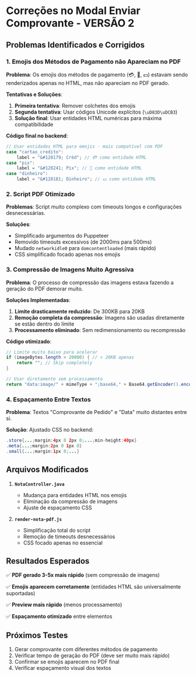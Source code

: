 # Correções no Modal Enviar Comprovante - VERSÃO 2

## Problemas Identificados e Corrigidos

### 1. Emojis dos Métodos de Pagamento não Apareciam no PDF

**Problema**: Os emojis dos métodos de pagamento (💳, 📱, 💵) estavam sendo renderizados apenas no HTML, mas não apareciam no PDF gerado.

**Tentativas e Soluções**:

1. **Primeira tentativa**: Remover colchetes dos emojis
2. **Segunda tentativa**: Usar códigos Unicode explícitos (`\uD83D\uDCB3`)
3. **Solução final**: Usar entidades HTML numéricas para máxima compatibilidade

**Código final no backend**:

```java
// Usar entidades HTML para emojis - mais compatível com PDF
case "cartao_credito":
    label = "&#128179; Créd"; // 💳 como entidade HTML
case "pix":
    label = "&#128241; Pix"; // 📱 como entidade HTML
case "dinheiro":
    label = "&#128181; Dinheiro"; // 💵 como entidade HTML
```

### 2. Script PDF Otimizado

**Problemas**: Script muito complexo com timeouts longos e configurações desnecessárias.

**Soluções**:

- Simplificado argumentos do Puppeteer
- Removido timeouts excessivos (de 2000ms para 500ms)
- Mudado `networkidle0` para `domcontentloaded` (mais rápido)
- CSS simplificado focado apenas nos emojis

### 3. Compressão de Imagens Muito Agressiva

**Problema**: O processo de compressão das imagens estava fazendo a geração do PDF demorar muito.

**Soluções Implementadas**:

1. **Limite drasticamente reduzido**: De 300KB para 20KB
2. **Remoção completa da compressão**: Imagens são usadas diretamente se estão dentro do limite
3. **Processamento eliminado**: Sem redimensionamento ou recompressão

**Código otimizado**:

```java
// Limite muito baixo para acelerar
if (imageBytes.length > 20000) { // > 20KB apenas
    return ""; // Skip completely
}

// Usar diretamente sem processamento
return "data:image/" + mimeType + ";base64," + Base64.getEncoder().encodeToString(imageBytes);
```

### 4. Espaçamento Entre Textos

**Problema**: Textos "Comprovante de Pedido" e "Data" muito distantes entre si.

**Solução**: Ajustado CSS no backend:

```java
.store{...;margin:4px 0 2px 0;...;min-height:40px}
.meta{...;margin:2px 0 1px 0}
.small{...;margin:1px 0;...}
```

## Arquivos Modificados

1. **`NotaController.java`**
   - Mudança para entidades HTML nos emojis
   - Eliminação da compressão de imagens
   - Ajuste de espaçamento CSS

2. **`render-nota-pdf.js`**
   - Simplificação total do script
   - Remoção de timeouts desnecessários  
   - CSS focado apenas no essencial

## Resultados Esperados

✅ **PDF gerado 3-5x mais rápido** (sem compressão de imagens)

✅ **Emojis aparecem corretamente** (entidades HTML são universalmente suportadas)

✅ **Preview mais rápido** (menos processamento)

✅ **Espaçamento otimizado** entre elementos

## Próximos Testes

1. Gerar comprovante com diferentes métodos de pagamento
2. Verificar tempo de geração do PDF (deve ser muito mais rápido)
3. Confirmar se emojis aparecem no PDF final
4. Verificar espaçamento visual dos textos
